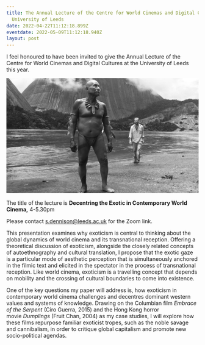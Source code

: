 ```yaml
---
title: The Annual Lecture of the Centre for World Cinemas and Digital Cultures,
  University of Leeds
date: 2022-04-22T11:12:18.899Z
eventdate: 2022-05-09T11:12:18.940Z
layout: post
---
```

I feel honoured to have been invited to give the Annual Lecture of the Centre for World Cinemas and Digital Cultures at the University of Leeds this year. 

![Embrace of the Serpent* (Ciro Guerra, 2015)](../uploads/embraceserpent_karmakate_peccadillo-pictures.jpg "Embrace of the Serpent* (Ciro Guerra, 2015)")

The title of the lecture is **Decentring the Exotic in Contemporary World Cinema,** 4-5.30pm 

Please contact s.dennison@leeds.ac.uk for the Zoom link. 

This presentation examines why exoticism is central to thinking about the global dynamics of world cinema and its transnational reception. Offering a theoretical discussion of exoticism, alongside the closely related concepts of autoethnography and cultural translation, I propose that the exotic gaze is a particular mode of aesthetic perception that is simultaneously anchored in the filmic text and elicited in the spectator in the process of transnational reception. Like world cinema, exoticism is a travelling concept that depends on mobility and the crossing of cultural boundaries to come into existence. 

One of the key questions my paper will address is, how exoticism in contemporary world cinema challenges and decentres dominant western values and systems of knowledge. Drawing on the Columbian film *Embrace of the Serpent* (Ciro Guerra, 2015) and the Hong Kong horror movie *Dumplings* (Fruit Chan, 2004) as my case studies, I will explore how these films repurpose familiar exoticist tropes, such as the noble savage and cannibalism, in order to critique global capitalism and promote new socio-political agendas.